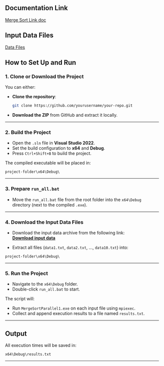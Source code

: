 ## Documentation Link 
[Merge Sort Link doc](https://docs.google.com/document/d/1MwsG6Z-qI7sCVjMgkKdY2g4z2U-QG12zi73V_1J3d98/edit?usp=sharing)

## Input Data Files  
[Data Files](https://drive.google.com/drive/folders/19q8HqMcbWaLbsxZ4liuR5Xqkg2WR2cDx?usp=sharing)


## How to Set Up and Run

### 1. Clone or Download the Project

You can either:

- **Clone the repository**:
  ```bash
  git clone https://github.com/yourusername/your-repo.git
  ```

- **Download the ZIP** from GitHub and extract it locally.

---

### 2. Build the Project

- Open the `.sln` file in **Visual Studio 2022**.
- Set the build configuration to **x64** and **Debug**.
- Press `Ctrl+Shift+B` to build the project.

The compiled executable will be placed in:

```
project-folder\x64\Debug\
```

---

### 3. Prepare `run_all.bat`

- Move the `run_all.bat` file from the root folder into the `x64\Debug` directory (next to the compiled `.exe`).

---

### 4. Download the Input Data Files

- Download the input data archive from the following link:  
   **[Download input data](https://drive.google.com/drive/folders/19q8HqMcbWaLbsxZ4liuR5Xqkg2WR2cDx?usp=sharing)** 

- Extract all files (`data1.txt`, `data2.txt`, ..., `data10.txt`) into:

```
project-folder\x64\Debug\
```

---

### 5. Run the Project

- Navigate to the `x64\Debug` folder.
- Double-click `run_all.bat` to start.

The script will:

- Run `MergeSortParallel1.exe` on each input file using `mpiexec`.
- Collect and append execution results to a file named `results.txt`.

---

##  Output

All execution times will be saved in:

```
x64\Debug\results.txt
```

---
